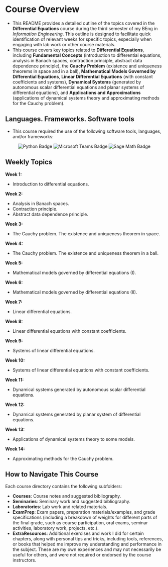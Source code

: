 # Course Overview

- This README provides a detailed outline of the topics covered in the **Differential Equations** course during the third semester of my BEng in _Information Engineering_. This outline is designed to facilitate quick identification of relevant weeks for specific topics, especially when engaging with lab work or other course materials.
- This course covers key topics related to **Differential Equations**, including **Fundamental Concepts** (introduction to differential equations, analysis in Banach spaces, contraction principle, abstract data dependence principle), the **Cauchy Problem** (existence and uniqueness theorems in space and in a ball), **Mathematical Models Governed by Differential Equations**, **Linear Differential Equations** (with constant coefficients and systems), **Dynamical Systems** (generated by autonomous scalar differential equations and planar systems of differential equations), and **Applications and Approximations** (applications of dynamical systems theory and approximating methods for the Cauchy problem).

## Languages. Frameworks. Software tools

- This course required the use of the following software tools, languages, and/or frameworks:

<div align="center">
  
<p>
   <img alt="Python Badge" src="https://img.shields.io/badge/Python-%233776AB?style=for-the-badge&logo=python&logoColor=white">
  <img alt="Microsoft Teams Badge" src="https://img.shields.io/badge/Microsoft Teams-%236264A7?style=for-the-badge&logo=microsoftteams&logoColor=white">
  <img alt="Sage Math Badge" src="https://img.shields.io/badge/SageMath-%231A19B5?style=for-the-badge&logo=sagemath&logoColor=white">
</p>
  
</div>

## Weekly Topics

**Week 1:** 
- Introduction to differential equations.

**Week 2:**
- Analysis in Banach spaces.
- Contraction principle.
- Abstract data dependence principle.

**Week 3:**
- The Cauchy problem. The existence and uniqueness theorem in space.

**Week 4:**
- The Cauchy problem. The existence and uniqueness theorem in a ball.

**Week 5:**
- Mathematical models governed by differential equations (I).

**Week 6:**
- Mathematical models governed by differential equations (II).

**Week 7:**
- Linear differential equations.

**Week 8:**
- Linear differential equations with constant coefficients.

**Week 9:**
- Systems of linear differential equations.

**Week 10:**
- Systems of linear differential equations with constant coefficients.

**Week 11:**
- Dynamical systems generated by autonomous scalar differential equations.

**Week 12:**
- Dynamical systems generated by planar system of differential equations.

**Week 13:**
- Applications of dynamical systems theory to some models.

**Week 14:**
- Approximating methods for the Cauchy problem. 

## How to Navigate This Course

Each course directory contains the following subfolders:

- **Courses**: Course notes and suggested bibliography.
- **Seminaries**: Seminary work and suggested bibliography.
- **Laboratories**: Lab work and related materials.
- **ExamPrep**: Exam papers, preparation materials/examples, and grade specifications (including a breakdown of weights for different parts of the final grade, such as course participation, oral exams, seminar activities, laboratory work, projects, etc.).
- **ExtraResources**: Additional exercises and work I did for certain chapters, along with personal tips and tricks, including tools, references, or books that helped me improve my understanding and performance in the subject. These are my own experiences and may not necessarily be useful for others, and were not required or endorsed by the course instructors.
